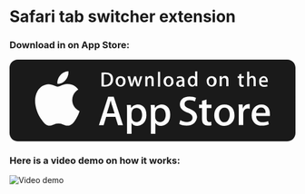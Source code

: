 # Safari tab switcher extension

### Download in on App Store:

<a href="https://apps.apple.com/us/app/tab-finder/id6741719894">
<svg version="1.1" class="download-btn" xmlns="http://www.w3.org/2000/svg" x="0px" y="0px" viewBox="-237.1 377.9 133.1 38.2" enable-background="new -237.1 377.9 133.1 38.2" role="img" aria-label="Download on the Apple store" xmlns:xlink="http://www.w3.org/1999/xlink" xml:space="preserve">
  <g fill="currentColor">
    <path d="M-157.1,389.6c0.2-0.1,0.3-0.3,0.4-0.6c0-0.1,0-0.1,0-0.2v-0.7c-1.2,0-1.7,0.3-1.7,1c0,0.2,0.1,0.4,0.2,0.6
      s0.3,0.2,0.5,0.2C-157.5,389.8-157.3,389.7-157.1,389.6z"></path>
    <path d="M-167,400.4c-0.5,0-1,0.2-1.4,0.5c-0.4,0.3-0.7,0.8-0.8,1.4c-0.1,0.3-0.1,0.5-0.1,0.6v1.6c0,0.7,0.2,1.3,0.6,1.8
      c0.4,0.5,1,0.7,1.7,0.7c0.8,0,1.4-0.3,1.9-0.9c0.4-0.6,0.7-1.4,0.7-2.4c0-0.9-0.2-1.7-0.6-2.3C-165.6,400.7-166.2,400.4-167,400.4z
      "></path>
    <path d="M-163,386.4c-0.4,0-0.7,0.2-1,0.6c-0.2,0.3-0.3,0.7-0.3,1.1c0,0.4,0.1,0.8,0.3,1.1c0.2,0.4,0.5,0.6,1,0.6
      c0.4,0,0.7-0.2,0.9-0.6c0.2-0.3,0.3-0.7,0.3-1.1s-0.1-0.8-0.3-1.1C-162.3,386.6-162.6,386.4-163,386.4z"></path>
    <path d="M-185.4,386.4c-0.4,0-0.7,0.2-1,0.6c-0.2,0.3-0.3,0.7-0.3,1.1c0,0.4,0.1,0.8,0.3,1.1c0.2,0.4,0.5,0.6,1,0.6
      c0.4,0,0.7-0.2,0.9-0.6c0.2-0.3,0.3-0.7,0.3-1.1s-0.1-0.8-0.3-1.1C-184.7,386.6-185,386.4-185.4,386.4z"></path>
    <path d="M-178,400.4c-0.5,0-1,0.2-1.4,0.5c-0.4,0.3-0.7,0.8-0.8,1.4c-0.1,0.3-0.1,0.5-0.1,0.6v1.6c0,0.7,0.2,1.3,0.6,1.8
      c0.4,0.5,1,0.7,1.7,0.7c0.8,0,1.4-0.3,1.9-0.9c0.4-0.6,0.7-1.4,0.7-2.4c0-0.9-0.2-1.7-0.6-2.3C-176.6,400.7-177.2,400.4-178,400.4z
      "></path>
    <path d="M-190,397L-190,397c-0.2,0.6-0.4,1.4-0.7,2.5l-1.1,3.5h3.6l-1.1-3.5C-189.5,399.1-189.7,398.3-190,397z"></path>
    <path d="M-190.7,389c0.4-0.4,0.7-1.1,0.7-1.9c0-0.8-0.2-1.3-0.6-1.8c-0.4-0.4-1-0.6-1.8-0.6c-0.3,0-0.6,0-0.8,0.1v4.9
      c0.1,0,0.4,0,0.7,0C-191.8,389.7-191.1,389.4-190.7,389z"></path>
    <path d="M-151.2,386.7c-0.2-0.2-0.4-0.3-0.7-0.3c-0.4,0-0.7,0.2-0.9,0.5c-0.2,0.3-0.3,0.7-0.3,1.2c0,0.5,0.1,0.8,0.3,1.1
      c0.2,0.3,0.5,0.5,0.9,0.5c0.3,0,0.6-0.1,0.8-0.4c0.2-0.2,0.3-0.5,0.3-0.9v-0.8c0-0.1,0-0.2,0-0.3
      C-150.9,387.1-151,386.9-151.2,386.7z"></path>
    <path d="M-118.3,401.1c-0.4-0.6-0.9-0.9-1.7-0.9c-0.7,0-1.3,0.3-1.7,0.9c-0.4,0.5-0.6,1-0.6,1.7h4.4
      C-117.9,402.1-118,401.5-118.3,401.1z"></path>
    <path d="M-137,400.3c-0.9,0-1.5,0.4-2,1.1c-0.4,0.6-0.6,1.4-0.6,2.3c0,0.9,0.2,1.6,0.6,2.3c0.5,0.8,1.1,1.1,1.9,1.1
      c0.8,0,1.5-0.4,1.9-1.2c0.4-0.6,0.6-1.4,0.6-2.3c0-0.9-0.2-1.6-0.6-2.3C-135.5,400.7-136.2,400.3-137,400.3z"></path>
    <path d="M-104,381.7c0-2.1-1.7-3.8-3.8-3.8h-125.5c-2.1,0-3.8,1.7-3.8,3.8v30.5c0,2.1,1.7,3.8,3.8,3.8h125.5c2.1,0,3.8-1.7,3.8-3.8
      L-104,381.7z M-120.4,386.4c0.4-0.5,1-0.8,1.6-0.8c0.7,0,1.2,0.3,1.5,0.8c0.3,0.4,0.4,0.9,0.4,1.5c0,0.2,0,0.3,0,0.5h-3.1
      c0,0.5,0.2,0.8,0.5,1.1c0.3,0.2,0.6,0.3,1,0.3c0.5,0,0.9-0.1,1.3-0.2l0.2,0.7c-0.4,0.2-1,0.3-1.6,0.3c-0.7,0-1.3-0.2-1.7-0.6
      c-0.4-0.4-0.6-1-0.6-1.7C-121,387.4-120.8,386.8-120.4,386.4z M-138.3,385.7l0,0.7h0c0.1-0.2,0.3-0.4,0.5-0.6
      c0.3-0.2,0.6-0.3,1-0.3c0.4,0,0.8,0.1,1.1,0.4c0.4,0.3,0.5,0.9,0.5,1.6v2.8h-1v-2.7c0-0.8-0.3-1.2-1-1.2c-0.3,0-0.6,0.1-0.8,0.3
      c-0.2,0.2-0.3,0.5-0.3,0.8v2.8h-1v-3.4c0-0.4,0-0.9,0-1.3H-138.3z M-144.7,386.3c0.4-0.5,1-0.7,1.7-0.7c0.7,0,1.2,0.2,1.7,0.7
      c0.4,0.4,0.6,1,0.6,1.7c0,0.7-0.2,1.3-0.6,1.8c-0.4,0.5-1,0.7-1.7,0.7c-0.7,0-1.2-0.2-1.7-0.7c-0.4-0.5-0.6-1-0.6-1.7
      C-145.4,387.4-145.2,386.8-144.7,386.3z M-168,383.6h1v6.9h-1V383.6z M-181,385.7l0.5,2.2c0.1,0.5,0.2,1,0.3,1.5h0
      c0.1-0.4,0.2-0.9,0.4-1.5l0.7-2.2h0.9l0.6,2.2c0.2,0.5,0.3,1.1,0.4,1.6h0c0.1-0.5,0.2-1,0.3-1.6l0.6-2.2h1l0,0v0h0l-1.5,4.7h-1
      l-0.6-2c-0.2-0.5-0.3-1-0.4-1.5h0c-0.1,0.5-0.2,1-0.4,1.5l-0.6,2h-1l-1.4-4.7H-181z M-194.3,384c0.6-0.1,1.2-0.1,1.8-0.1
      c1.1,0,2,0.2,2.6,0.7c0.7,0.6,1,1.4,1,2.4c0,1.2-0.4,2.1-1.1,2.7c-0.7,0.5-1.6,0.8-2.8,0.8c-0.6,0-1.1,0-1.5-0.1V384z
       M-213.5,385.2c0.9-1.1,2.5-1.9,3.8-1.9c0.2,1.5-0.4,3-1.3,4.1c-0.9,1.1-2.4,1.9-3.8,1.8C-215,387.6-214.3,386.1-213.5,385.2z
       M-206.2,405.6c-1,1.6-2.1,3.1-3.9,3.1c-1.7,0-2.3-1-4.2-1c-2,0-2.6,1-4.2,1c-1.7,0.1-2.9-1.7-4-3.2c-2.2-3.2-3.9-8.9-1.6-12.9
      c1.1-1.9,3.1-3.2,5.2-3.2c1.7,0,3.2,1.1,4.2,1.1c1,0,2.9-1.4,4.9-1.2c0.8,0,3.2,0.3,4.7,2.5c-0.1,0.1-2.8,1.6-2.8,4.9
      c0,3.9,3.4,5.1,3.4,5.2C-204.5,402-205,403.8-206.2,405.6z M-186.6,408.5l-1.2-3.9h-4.3l-1.2,3.9h-2.2l4.3-13.3h2.6l4.3,13.3
      H-186.6z M-183.7,389.8c-0.4,0.5-1,0.7-1.7,0.7c-0.7,0-1.2-0.2-1.7-0.7c-0.4-0.5-0.6-1-0.6-1.7c0-0.7,0.2-1.3,0.6-1.8
      c0.4-0.5,1-0.7,1.7-0.7c0.7,0,1.2,0.2,1.7,0.7c0.4,0.4,0.6,1,0.6,1.7C-183.1,388.8-183.3,389.4-183.7,389.8z M-174.7,407.5
      c-0.8,0.8-1.8,1.3-2.9,1.3c-1.3,0-2.2-0.5-2.7-1.4h0v5.1h-2.1v-10.3c0-1,0-2.1-0.1-3.2h1.9l0.1,1.5h0c0.7-1.1,1.8-1.7,3.2-1.7
      c1.1,0,2.1,0.4,2.8,1.3c0.8,0.9,1.1,2.1,1.1,3.5C-173.3,405.2-173.8,406.5-174.7,407.5z M-172.6,386.8c-0.2,0.2-0.3,0.5-0.3,0.8
      v2.8h-1v-3.4c0-0.4,0-0.9,0-1.3h0.9l0,0.7h0c0.1-0.2,0.3-0.4,0.5-0.6c0.3-0.2,0.6-0.3,0.9-0.3c0.4,0,0.8,0.1,1.1,0.4
      c0.4,0.3,0.5,0.9,0.5,1.6v2.8h-1v-2.7c0-0.8-0.3-1.2-1-1.2C-172.1,386.5-172.4,386.6-172.6,386.8z M-163.6,407.5
      c-0.8,0.8-1.8,1.3-2.9,1.3c-1.3,0-2.2-0.5-2.7-1.4h0v5.1h-2.1v-10.3c0-1,0-2.1-0.1-3.2h1.9l0.1,1.5h0c0.7-1.1,1.8-1.7,3.2-1.7
      c1.1,0,2.1,0.4,2.8,1.3c0.8,0.9,1.1,2.1,1.1,3.5C-162.3,405.2-162.7,406.5-163.6,407.5z M-161.4,389.8c-0.4,0.5-1,0.7-1.7,0.7
      c-0.7,0-1.2-0.2-1.7-0.7c-0.4-0.5-0.6-1-0.6-1.7c0-0.7,0.2-1.3,0.6-1.8c0.4-0.5,1-0.7,1.7-0.7c0.7,0,1.2,0.2,1.7,0.7
      c0.4,0.4,0.6,1,0.6,1.7C-160.7,388.8-160.9,389.4-161.4,389.8z M-159.5,389.2c0-0.6,0.2-1,0.7-1.3c0.5-0.3,1.2-0.5,2-0.4v-0.1
      c0-0.6-0.3-0.9-1-0.9c-0.5,0-0.9,0.1-1.2,0.3l-0.2-0.7c0.4-0.3,1-0.4,1.6-0.4c1.2,0,1.9,0.7,1.9,2v1.7c0,0.5,0,0.8,0.1,1.1h-0.9
      l-0.1-0.5h0c-0.3,0.4-0.8,0.6-1.4,0.6c-0.4,0-0.8-0.1-1.1-0.4C-159.4,389.9-159.5,389.5-159.5,389.2z M-151.1,407.5
      c-0.9,0.8-2.1,1.2-3.6,1.2c-1.4,0-2.6-0.3-3.4-0.8l0.5-1.8c0.9,0.6,2,0.9,3.1,0.9c0.8,0,1.4-0.2,1.9-0.5c0.4-0.4,0.7-0.8,0.7-1.5
      c0-0.5-0.2-1-0.6-1.4c-0.4-0.4-1-0.7-1.8-1c-2.3-0.9-3.5-2.1-3.5-3.8c0-1.1,0.4-2,1.2-2.7c0.8-0.7,1.9-1,3.3-1c1.2,0,2.2,0.2,3,0.6
      l-0.5,1.7c-0.8-0.4-1.6-0.6-2.5-0.6c-0.8,0-1.3,0.2-1.8,0.6c-0.4,0.3-0.5,0.7-0.5,1.2c0,0.5,0.2,1,0.6,1.3c0.4,0.3,1,0.7,1.9,1
      c1.1,0.5,2,1,2.5,1.6c0.5,0.6,0.8,1.4,0.8,2.3C-150,405.9-150.4,406.8-151.1,407.5z M-150.6,390.4l0-0.8h0
      c-0.3,0.6-0.8,0.9-1.5,0.9c-0.6,0-1-0.2-1.4-0.7c-0.4-0.4-0.6-1-0.6-1.7c0-0.8,0.2-1.4,0.6-1.9c0.4-0.4,0.9-0.7,1.5-0.7
      c0.6,0,1.1,0.2,1.3,0.6h0v-2.7h1v5.6c0,0.5,0,0.9,0,1.3H-150.6z M-142.9,400.5h-2.4v4.7c0,1.2,0.4,1.8,1.2,1.8c0.4,0,0.7,0,0.9-0.1
      l0.1,1.6c-0.4,0.2-1,0.2-1.7,0.2c-0.8,0-1.5-0.3-2-0.8c-0.5-0.5-0.7-1.4-0.7-2.6v-4.8h-1.4v-1.6h1.4v-1.8l2.1-0.6v2.4h2.3V400.5z
       M-133.6,407.3c-0.9,1-2.1,1.5-3.5,1.5c-1.4,0-2.5-0.5-3.4-1.4s-1.3-2.1-1.3-3.5c0-1.5,0.4-2.7,1.3-3.7c0.9-0.9,2-1.4,3.5-1.4
      c1.4,0,2.5,0.5,3.4,1.4c0.8,0.9,1.2,2.1,1.2,3.5C-132.3,405.1-132.7,406.3-133.6,407.3z M-130.9,385.7h0.7v-0.9l1-0.3v1.2h1.2v0.8
      h-1.2v2.3c0,0.6,0.2,0.9,0.6,0.9c0.2,0,0.3,0,0.5,0l0,0.8c-0.2,0.1-0.5,0.1-0.8,0.1c-0.4,0-0.7-0.1-1-0.4c-0.2-0.3-0.3-0.7-0.3-1.3
      v-2.4h-0.7V385.7z M-125.4,400.8c-0.2,0-0.4-0.1-0.7-0.1c-0.8,0-1.3,0.3-1.7,0.8c-0.4,0.5-0.5,1.1-0.5,1.9v5h-2.1l0-6.6
      c0-1.1,0-2.1-0.1-3h1.9l0.1,1.8h0.1c0.2-0.6,0.6-1.1,1.1-1.5c0.5-0.3,1-0.5,1.5-0.5c0.2,0,0.4,0,0.5,0V400.8z M-125.5,387.2
      c0,0.1,0,0.2,0,0.4v2.8h-1v-6.9h1v2.8h0c0.3-0.5,0.8-0.8,1.4-0.8c0.4,0,0.8,0.1,1.1,0.4c0.4,0.4,0.5,0.9,0.5,1.6v2.8h-1v-2.7
      c0-0.8-0.3-1.3-0.9-1.3C-125,386.5-125.3,386.7-125.5,387.2z M-115.9,404.2h-6.4c0,0.9,0.3,1.7,0.9,2.2c0.5,0.4,1.2,0.7,2.1,0.7
      c0.9,0,1.8-0.2,2.6-0.5l0.3,1.5c-0.9,0.4-2,0.6-3.2,0.6c-1.5,0-2.7-0.4-3.5-1.3c-0.8-0.9-1.3-2-1.3-3.5c0-1.4,0.4-2.7,1.2-3.6
      c0.8-1,1.9-1.5,3.4-1.5c1.4,0,2.4,0.5,3.1,1.5c0.6,0.8,0.8,1.8,0.8,3C-115.8,403.6-115.9,404-115.9,404.2z"></path>
    <path d="M-143.1,389.8c0.4,0,0.7-0.2,0.9-0.6c0.2-0.3,0.3-0.7,0.3-1.1s-0.1-0.8-0.3-1.1c-0.2-0.4-0.5-0.6-0.9-0.6
      c-0.4,0-0.7,0.2-1,0.6c-0.2,0.3-0.3,0.7-0.3,1.1c0,0.4,0.1,0.8,0.3,1.1C-143.8,389.6-143.5,389.8-143.1,389.8z"></path>
    <path d="M-118,386.8c-0.2-0.3-0.5-0.4-0.8-0.4c-0.3,0-0.6,0.1-0.8,0.4c-0.2,0.2-0.3,0.5-0.3,0.8h2.2
      C-117.8,387.3-117.9,387-118,386.8z"></path>
  </g>
</svg>
</a>

### Here is a video demo on how it works:
![Video demo](https://github.com/user-attachments/assets/ad107c73-8fa5-4bb3-8c65-4d47a202ebf9)
